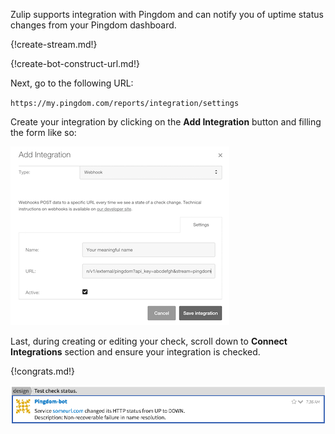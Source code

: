 Zulip supports integration with Pingdom and can notify you of
uptime status changes from your Pingdom dashboard.

{!create-stream.md!}

{!create-bot-construct-url.md!}

Next, go to the following URL:

`https://my.pingdom.com/reports/integration/settings`

Create your integration by clicking on the **Add Integration** button
and filling the form like so:

![](/static/images/integrations/pingdom/001.png)

Last, during creating or editing your check, scroll down to
**Connect Integrations** section and ensure your integration is checked.

{!congrats.md!}

![](/static/images/integrations/pingdom/002.png)
